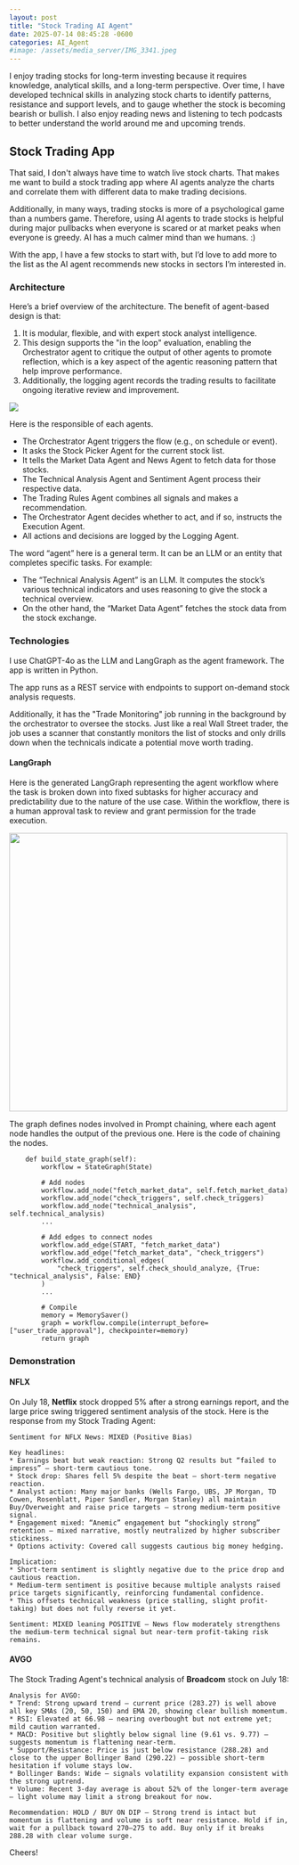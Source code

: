 ```yaml
---
layout: post
title: "Stock Trading AI Agent"
date: 2025-07-14 08:45:28 -0600
categories: AI_Agent
#image: /assets/media_server/IMG_3341.jpeg
---
```

I enjoy trading stocks for long-term investing because it requires knowledge, analytical skills, and a long-term perspective. Over time, I have developed technical skills in analyzing stock charts to identify patterns, resistance and support levels, and to gauge whether the stock is becoming bearish or bullish. I also enjoy reading news and listening to tech podcasts to better understand the world around me and upcoming trends.

## Stock Trading App
That said, I don't always have time to watch live stock charts. That makes me want to build a stock trading app where AI agents analyze the charts and correlate them with different data to make trading decisions.  

Additionally, in many ways, trading stocks is more of a psychological game than a numbers game. Therefore, using AI agents to trade stocks is helpful during major pullbacks when everyone is scared or at market peaks when everyone is greedy. AI has a much calmer mind than we humans. :)

With the app, I have a few stocks to start with, but I’d love to add more to the list as the AI agent recommends new stocks in sectors I’m interested in.

### Architecture
Here’s a brief overview of the architecture. The benefit of agent-based design is that:
1. It is modular, flexible, and with expert stock analyst intelligence. 
2. This design supports the "in the loop" evaluation, enabling the Orchestrator agent to critique the output of other agents to promote reflection, which is a key aspect of the agentic reasoning pattern that help improve performance. 
3. Additionally, the logging agent records the trading results to facilitate ongoing iterative review and improvement. 

<a href="/assets/ai_agent/component_diagram.png" target="_blank">
  <img src="/assets/ai_agent/component_diagram.png" />
</a>

Here is the responsible of each agents. 

* The Orchestrator Agent triggers the flow (e.g., on schedule or event).
* It asks the Stock Picker Agent for the current stock list.
* It tells the Market Data Agent and News Agent to fetch data for those stocks.
* The Technical Analysis Agent and Sentiment Agent process their respective data.
* The Trading Rules Agent combines all signals and makes a recommendation.
* The Orchestrator Agent decides whether to act, and if so, instructs the Execution Agent.
* All actions and decisions are logged by the Logging Agent.

The word “agent” here is a general term. It can be an LLM or an entity that completes specific tasks. For example:
* The “Technical Analysis Agent” is an LLM. It computes the stock’s various technical indicators and uses reasoning to give the stock a technical overview.
* On the other hand, the “Market Data Agent” fetches the stock data from the stock exchange.

### Technologies
I use ChatGPT-4o as the LLM and LangGraph as the agent framework. The app is written in Python.

The app runs as a REST service with endpoints to support on-demand stock analysis requests. 

Additionally, it has the "Trade Monitoring" job running in the background by the orchestrator to oversee the stocks. Just like a real Wall Street trader, the job uses a scanner that constantly monitors the list of stocks and only drills down when the technicals indicate a potential move worth trading.

#### LangGraph
Here is the generated LangGraph representing the agent workflow where the task is broken down into fixed subtasks for higher accuracy and predictability due to the nature of the use case. Within the workflow, there is a human approval task to review and grant permission for the trade execution. 

<a href="/assets/ai_agent/agent_workflow_graph.png" target="_blank">
  <img src="/assets/ai_agent/agent_workflow_graph.png" width="500"/>
</a>

The graph defines nodes involved in Prompt chaining, where each agent node handles the output of the previous one. Here is the code of chaining the nodes. 
```
    def build_state_graph(self):
        workflow = StateGraph(State)

        # Add nodes
        workflow.add_node("fetch_market_data", self.fetch_market_data)
        workflow.add_node("check_triggers", self.check_triggers)
        workflow.add_node("technical_analysis", self.technical_analysis)
        ...

        # Add edges to connect nodes
        workflow.add_edge(START, "fetch_market_data")
        workflow.add_edge("fetch_market_data", "check_triggers")
        workflow.add_conditional_edges(
            "check_triggers", self.check_should_analyze, {True: "technical_analysis", False: END}
        )
        ...

        # Compile
        memory = MemorySaver()
        graph = workflow.compile(interrupt_before=["user_trade_approval"], checkpointer=memory)
        return graph
```

### Demonstration
#### NFLX
On July 18, **Netflix** stock dropped 5% after a strong earnings report, and the large price swing triggered sentiment analysis of the stock. Here is the response from my Stock Trading Agent:
```
Sentiment for NFLX News: MIXED (Positive Bias)

Key headlines:
* Earnings beat but weak reaction: Strong Q2 results but “failed to impress” — short-term cautious tone.
* Stock drop: Shares fell 5% despite the beat — short-term negative reaction.
* Analyst action: Many major banks (Wells Fargo, UBS, JP Morgan, TD Cowen, Rosenblatt, Piper Sandler, Morgan Stanley) all maintain Buy/Overweight and raise price targets — strong medium-term positive signal.
* Engagement mixed: “Anemic” engagement but “shockingly strong” retention — mixed narrative, mostly neutralized by higher subscriber stickiness.
* Options activity: Covered call suggests cautious big money hedging.

Implication:
* Short-term sentiment is slightly negative due to the price drop and cautious reaction.
* Medium-term sentiment is positive because multiple analysts raised price targets significantly, reinforcing fundamental confidence.
* This offsets technical weakness (price stalling, slight profit-taking) but does not fully reverse it yet.

Sentiment: MIXED leaning POSITIVE — News flow moderately strengthens the medium-term technical signal but near-term profit-taking risk remains.
```

#### AVGO

The Stock Trading Agent's technical analysis of **Broadcom** stock on July 18:

```
Analysis for AVGO:
* Trend: Strong upward trend — current price (283.27) is well above all key SMAs (20, 50, 150) and EMA 20, showing clear bullish momentum.
* RSI: Elevated at 66.98 — nearing overbought but not extreme yet; mild caution warranted.
* MACD: Positive but slightly below signal line (9.61 vs. 9.77) — suggests momentum is flattening near-term.
* Support/Resistance: Price is just below resistance (288.28) and close to the upper Bollinger Band (290.22) — possible short-term hesitation if volume stays low.
* Bollinger Bands: Wide — signals volatility expansion consistent with the strong uptrend.
* Volume: Recent 3-day average is about 52% of the longer-term average — light volume may limit a strong breakout for now.

Recommendation: HOLD / BUY ON DIP — Strong trend is intact but momentum is flattening and volume is soft near resistance. Hold if in, wait for a pullback toward 270–275 to add. Buy only if it breaks 288.28 with clear volume surge.
```

Cheers!